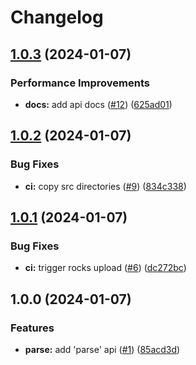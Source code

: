 # Changelog

## [1.0.3](https://github.com/linrongbin16/giturlparser.lua/compare/v1.0.2...v1.0.3) (2024-01-07)


### Performance Improvements

* **docs:** add api docs ([#12](https://github.com/linrongbin16/giturlparser.lua/issues/12)) ([625ad01](https://github.com/linrongbin16/giturlparser.lua/commit/625ad016a4b6f515d169d93a67aff0b1ab9e8284))

## [1.0.2](https://github.com/linrongbin16/giturlparser.lua/compare/v1.0.1...v1.0.2) (2024-01-07)


### Bug Fixes

* **ci:** copy src directories ([#9](https://github.com/linrongbin16/giturlparser.lua/issues/9)) ([834c338](https://github.com/linrongbin16/giturlparser.lua/commit/834c338d10c0b08a61571277df873027cf069c63))

## [1.0.1](https://github.com/linrongbin16/giturlparser.lua/compare/v1.0.0...v1.0.1) (2024-01-07)


### Bug Fixes

* **ci:** trigger rocks upload ([#6](https://github.com/linrongbin16/giturlparser.lua/issues/6)) ([dc272bc](https://github.com/linrongbin16/giturlparser.lua/commit/dc272bc7dfa5e1cbfaf4d20ec916afa1f693aa1f))

## 1.0.0 (2024-01-07)


### Features

* **parse:** add 'parse' api ([#1](https://github.com/linrongbin16/giturlparser.lua/issues/1)) ([85acd3d](https://github.com/linrongbin16/giturlparser.lua/commit/85acd3d1bcc382b14bf6787217810be339a90001))
